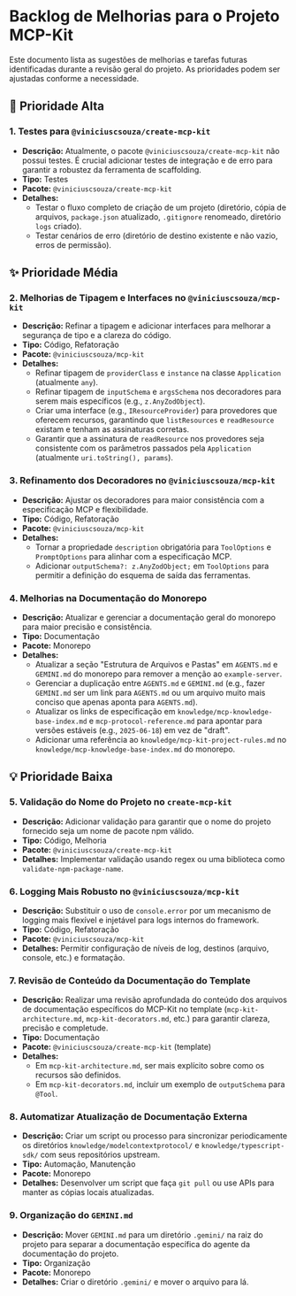 # Backlog de Melhorias para o Projeto MCP-Kit

Este documento lista as sugestões de melhorias e tarefas futuras identificadas durante a revisão geral do projeto. As prioridades podem ser ajustadas conforme a necessidade.

## 🚀 Prioridade Alta

### 1. Testes para `@viniciuscsouza/create-mcp-kit`
- **Descrição:** Atualmente, o pacote `@viniciuscsouza/create-mcp-kit` não possui testes. É crucial adicionar testes de integração e de erro para garantir a robustez da ferramenta de scaffolding.
- **Tipo:** Testes
- **Pacote:** `@viniciuscsouza/create-mcp-kit`
- **Detalhes:**
    - Testar o fluxo completo de criação de um projeto (diretório, cópia de arquivos, `package.json` atualizado, `.gitignore` renomeado, diretório `logs` criado).
    - Testar cenários de erro (diretório de destino existente e não vazio, erros de permissão).

## ✨ Prioridade Média

### 2. Melhorias de Tipagem e Interfaces no `@viniciuscsouza/mcp-kit`
- **Descrição:** Refinar a tipagem e adicionar interfaces para melhorar a segurança de tipo e a clareza do código.
- **Tipo:** Código, Refatoração
- **Pacote:** `@viniciuscsouza/mcp-kit`
- **Detalhes:**
    - Refinar tipagem de `providerClass` e `instance` na classe `Application` (atualmente `any`).
    - Refinar tipagem de `inputSchema` e `argsSchema` nos decoradores para serem mais específicos (e.g., `z.AnyZodObject`).
    - Criar uma interface (e.g., `IResourceProvider`) para provedores que oferecem recursos, garantindo que `listResources` e `readResource` existam e tenham as assinaturas corretas.
    - Garantir que a assinatura de `readResource` nos provedores seja consistente com os parâmetros passados pela `Application` (atualmente `uri.toString(), params`).

### 3. Refinamento dos Decoradores no `@viniciuscsouza/mcp-kit`
- **Descrição:** Ajustar os decoradores para maior consistência com a especificação MCP e flexibilidade.
- **Tipo:** Código, Refatoração
- **Pacote:** `@viniciuscsouza/mcp-kit`
- **Detalhes:**
    - Tornar a propriedade `description` obrigatória para `ToolOptions` e `PromptOptions` para alinhar com a especificação MCP.
    - Adicionar `outputSchema?: z.AnyZodObject;` em `ToolOptions` para permitir a definição do esquema de saída das ferramentas.

### 4. Melhorias na Documentação do Monorepo
- **Descrição:** Atualizar e gerenciar a documentação geral do monorepo para maior precisão e consistência.
- **Tipo:** Documentação
- **Pacote:** Monorepo
- **Detalhes:**
    - Atualizar a seção "Estrutura de Arquivos e Pastas" em `AGENTS.md` e `GEMINI.md` do monorepo para remover a menção ao `example-server`.
    - Gerenciar a duplicação entre `AGENTS.md` e `GEMINI.md` (e.g., fazer `GEMINI.md` ser um link para `AGENTS.md` ou um arquivo muito mais conciso que apenas aponta para `AGENTS.md`).
    - Atualizar os links de especificação em `knowledge/mcp-knowledge-base-index.md` e `mcp-protocol-reference.md` para apontar para versões estáveis (e.g., `2025-06-18`) em vez de "draft".
    - Adicionar uma referência ao `knowledge/mcp-kit-project-rules.md` no `knowledge/mcp-knowledge-base-index.md` do monorepo.

## 💡 Prioridade Baixa

### 5. Validação do Nome do Projeto no `create-mcp-kit`
- **Descrição:** Adicionar validação para garantir que o nome do projeto fornecido seja um nome de pacote npm válido.
- **Tipo:** Código, Melhoria
- **Pacote:** `@viniciuscsouza/create-mcp-kit`
- **Detalhes:** Implementar validação usando regex ou uma biblioteca como `validate-npm-package-name`.

### 6. Logging Mais Robusto no `@viniciuscsouza/mcp-kit`
- **Descrição:** Substituir o uso de `console.error` por um mecanismo de logging mais flexível e injetável para logs internos do framework.
- **Tipo:** Código, Refatoração
- **Pacote:** `@viniciuscsouza/mcp-kit`
- **Detalhes:** Permitir configuração de níveis de log, destinos (arquivo, console, etc.) e formatação.

### 7. Revisão de Conteúdo da Documentação do Template
- **Descrição:** Realizar uma revisão aprofundada do conteúdo dos arquivos de documentação específicos do MCP-Kit no template (`mcp-kit-architecture.md`, `mcp-kit-decorators.md`, etc.) para garantir clareza, precisão e completude.
- **Tipo:** Documentação
- **Pacote:** `@viniciuscsouza/create-mcp-kit` (template)
- **Detalhes:**
    - Em `mcp-kit-architecture.md`, ser mais explícito sobre como os recursos são definidos.
    - Em `mcp-kit-decorators.md`, incluir um exemplo de `outputSchema` para `@Tool`.

### 8. Automatizar Atualização de Documentação Externa
- **Descrição:** Criar um script ou processo para sincronizar periodicamente os diretórios `knowledge/modelcontextprotocol/` e `knowledge/typescript-sdk/` com seus repositórios upstream.
- **Tipo:** Automação, Manutenção
- **Pacote:** Monorepo
- **Detalhes:** Desenvolver um script que faça `git pull` ou use APIs para manter as cópias locais atualizadas.

### 9. Organização do `GEMINI.md`
- **Descrição:** Mover `GEMINI.md` para um diretório `.gemini/` na raiz do projeto para separar a documentação específica do agente da documentação do projeto.
- **Tipo:** Organização
- **Pacote:** Monorepo
- **Detalhes:** Criar o diretório `.gemini/` e mover o arquivo para lá.
